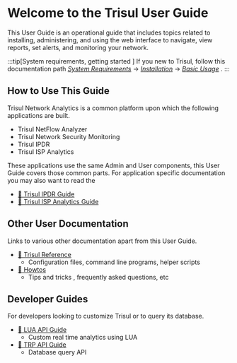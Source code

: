 # Welcome to the Trisul User Guide

This User Guide is an operational guide that includes topics related to installing, administering, and using the web interface to navigate, view reports, set alerts, and monitoring your network.

:::tip[System requirements, getting started ]
If you new to Trisul, follow this documentation path [*System Requirements*](/docs/ag/install/requirements)  &rarr; [*Installation*](/docs/ag/install/doinstall) &rarr;  [*Basic Usage*](/docs/ag/basictasks/) . 
:::

## How to Use This Guide

Trisul Network Analytics is a common platform upon which the following applications are built.
- Trisul NetFlow Analyzer
- Trisul Network Security Monitoring 
- Trisul IPDR
- Trisul ISP Analytics 

These applications use the same Admin and User components, this User Guide covers those common parts. For application specific documentation you may also want to read the 
- [:memo: Trisul IPDR Guide](/docs/ipdr)
- [:memo: Trisul ISP Analytics Guide](/docs/isp)


## Other User Documentation

Links to various other documentation apart from this User Guide.

- [:memo: Trisul Reference](/docs/ref)
  - Configuration files, command line programs, helper  scripts 
- [:memo: Howtos](/docs/howto)
  - Tips and tricks , frequently asked questions, etc

## Developer Guides

For developers looking to customize Trisul or to query its database.

- [:memo: LUA API Guide](/docs/lua)
  - Custom real time analytics using LUA
- [:memo: TRP API Guide](/docs/trp)
  - Database query API 


